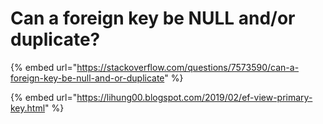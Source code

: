 # Can a foreign key be NULL and/or duplicate?

{% embed url="https://stackoverflow.com/questions/7573590/can-a-foreign-key-be-null-and-or-duplicate" %}

{% embed url="https://lihung00.blogspot.com/2019/02/ef-view-primary-key.html" %}



